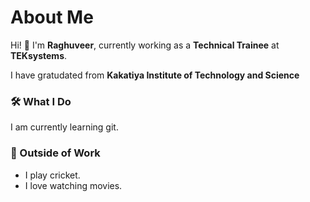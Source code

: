 # About Me

Hi! 👋 I'm **Raghuveer**, currently working as a **Technical Trainee** at **TEKsystems**.

I have gratudated from **Kakatiya Institute of Technology and Science**

### 🛠️ What I Do

I am currently learning git.

### 🎯 Outside of Work

-  I play cricket.
-  I love watching movies.

